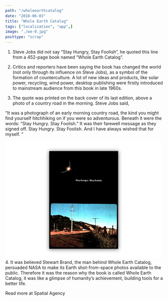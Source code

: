 ```yaml
---
path: "/wholeearthcatalog"
date: "2018-06-03"
title: "Whole Earth Catalog"
tags: ["localization", "app",]
image: "./we-0.jpg"
posttype: "scrap"
---
```


1. Steve Jobs did not say “Stay Hungry, Stay Foolish”, he quoted this line from a 452-page book named “Whole Earth Catalog”.

2. Critics and reporters have been saying the book has changed the world (not only through its influence on Steve Jobs), as a symbol of the formation of counterculture. A lot of new ideas and products, like solar power, recycling, wind power, desktop publishing were firstly introduced to mainstream audience from this book in late 1960s. 

3. The quote was printed on the back cover of its last edition, above a photo of a country road in the morning. Steve Jobs said, 

“It was a photograph of an early morning country road, the kind you might find yourself hitchhiking on if you were so adventurous. Beneath it were the words: “Stay Hungry. Stay Foolish.” It was their farewell message as they signed off. Stay Hungry. Stay Foolish. And I have always wished that for myself. “

![./we-1.jpg](./we-1.jpg)
4. It was believed Stewart Brand, the man behind Whole Earth Catalog, persuaded NASA to make its Earth shot-from-space photos available to the public. Therefore it was the reason why the book is called Whole Earth Catalog, it was like a glimpse of humanity’s achievement, building tools for a better life. 

Read more at Spatial Agency
